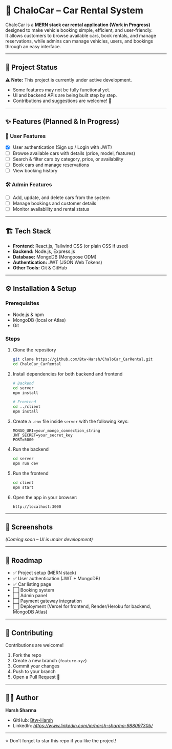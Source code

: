 # 🚗 ChaloCar – Car Rental System  

ChaloCar is a **MERN stack car rental application (Work in Progress)** designed to make vehicle booking simple, efficient, and user-friendly.  
It allows customers to browse available cars, book rentals, and manage reservations, while admins can manage vehicles, users, and bookings through an easy interface.  

---

## 🚧 Project Status  

⚠️ **Note:** This project is currently under active development.  
- Some features may not be fully functional yet.  
- UI and backend APIs are being built step by step.  
- Contributions and suggestions are welcome! 🚀  

---

## ✨ Features (Planned & In Progress)  

### 🔑 User Features  
- [x] User authentication (Sign up / Login with JWT)  
- [ ] Browse available cars with details (price, model, features)  
- [ ] Search & filter cars by category, price, or availability  
- [ ] Book cars and manage reservations  
- [ ] View booking history  

### 🛠️ Admin Features  
- [ ] Add, update, and delete cars from the system  
- [ ] Manage bookings and customer details  
- [ ] Monitor availability and rental status  

---

## 🏗️ Tech Stack  

- **Frontend:** React.js, Tailwind CSS (or plain CSS if used)  
- **Backend:** Node.js, Express.js  
- **Database:** MongoDB (Mongoose ODM)  
- **Authentication:** JWT (JSON Web Tokens)  
- **Other Tools:** Git & GitHub  

---

## ⚙️ Installation & Setup  

### Prerequisites  
- Node.js & npm  
- MongoDB (local or Atlas)  
- Git  

### Steps  

1. Clone the repository  
   ```bash
   git clone https://github.com/Btw-Harsh/ChaloCar_CarRental.git
   cd ChaloCar_CarRental
   ```

2. Install dependencies for both backend and frontend  
   ```bash
   # Backend
   cd server
   npm install

   # Frontend
   cd ../client
   npm install
   ```

3. Create a `.env` file inside `server` with the following keys:  
   ```
   MONGO_URI=your_mongo_connection_string
   JWT_SECRET=your_secret_key
   PORT=5000
   ```

4. Run the backend  
   ```bash
   cd server
   npm run dev
   ```

5. Run the frontend  
   ```bash
   cd client
   npm start
   ```

6. Open the app in your browser:  
   ```
   http://localhost:3000
   ```

---

## 📸 Screenshots  

*(Coming soon – UI is under development)*  

---

## 📌 Roadmap  

- ✅ Project setup (MERN stack)  
- ✅ User authentication (JWT + MongoDB)  
- ✅ Car listing page  
- ⬜ Booking system  
- ⬜ Admin panel  
- ⬜ Payment gateway integration  
- ⬜ Deployment (Vercel for frontend, Render/Heroku for backend, MongoDB Atlas)  

---

## 🤝 Contributing  

Contributions are welcome!  
1. Fork the repo  
2. Create a new branch (`feature-xyz`)  
3. Commit your changes  
4. Push to your branch  
5. Open a Pull Request 🚀  

---

## 👨‍💻 Author  

**Harsh Sharma**  
- GitHub: [Btw-Harsh](https://github.com/Btw-Harsh)  
- LinkedIn: *https://www.linkedin.com/in/harsh-sharma-98809730b/* 

---

⭐ Don’t forget to star this repo if you like the project!
